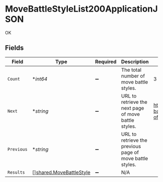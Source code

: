 # MoveBattleStyleList200ApplicationJSON

OK


## Fields

| Field                                                              | Type                                                               | Required                                                           | Description                                                        | Example                                                            |
| ------------------------------------------------------------------ | ------------------------------------------------------------------ | ------------------------------------------------------------------ | ------------------------------------------------------------------ | ------------------------------------------------------------------ |
| `Count`                                                            | **int64*                                                           | :heavy_minus_sign:                                                 | The total number of move battle styles.                            | 3                                                                  |
| `Next`                                                             | **string*                                                          | :heavy_minus_sign:                                                 | URL to retrieve the next page of move battle styles.               | https://pokeapi.co/api/v2/move-battle-style/?offset=20&limit=20    |
| `Previous`                                                         | **string*                                                          | :heavy_minus_sign:                                                 | URL to retrieve the previous page of move battle styles.           |                                                                    |
| `Results`                                                          | [][shared.MoveBattleStyle](../../models/shared/movebattlestyle.md) | :heavy_minus_sign:                                                 | N/A                                                                |                                                                    |